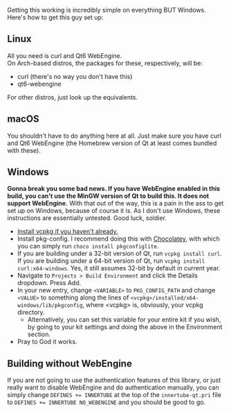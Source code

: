 Getting this working is incredibly simple on everything BUT Windows. Here's how to get this guy set up:

## Linux
All you need is curl and Qt6 WebEngine.  
On Arch-based distros, the packages for these, respectively, will be:
- curl (there's no way you don't have this)
- qt6-webengine

For other distros, just look up the equivalents.

## macOS
You shouldn't have to do anything here at all. Just make sure you have curl and Qt6 WebEngine (the Homebrew version of Qt at least comes bundled with these).

## Windows
**Gonna break you some bad news. If you have WebEngine enabled in this build, you can't use the MinGW version of Qt to build this. It does not support WebEngine.** With that out of the way, this is a pain in the ass to get set up on Windows, because of course it is. As I don't use Windows, these instructions are essentially untested. Good luck, soldier.
- [Install vcpkg if you haven't already.](https://vcpkg.io/en/getting-started.html)
- Install pkg-config. I recommend doing this with [Chocolatey](https://chocolatey.org/install), with which you can simply run ``choco install pkgconfiglite``.
- If you are building under a 32-bit version of Qt, run ``vcpkg install curl``. If you are building under a 64-bit version of Qt, run ``vcpkg install curl:x64-windows``. Yes, it still assumes 32-bit by default in current year.
- Navigate to ``Projects > Build Environment`` and click the Details dropdown. Press Add.
- In your new entry, change ``<VARIABLE>`` to ``PKG_CONFIG_PATH`` and change ``<VALUE>`` to something along the lines of ``<vcpkg>/installed/x64-windows/lib/pkgconfig``, where \<vcpkg\> is, obviously, your vcpkg directory.
  - Alternatively, you can set this variable for your entire kit if you wish, by going to your kit settings and doing the above in the Environment section.
- Pray to God it works.

## Building without WebEngine
If you are not going to use the authentication features of this library, or just really want to disable WebEngine and do authentication manually, you can simply change ``DEFINES += INNERTUBE`` at the top of the ``innertube-qt.pri`` file to ``DEFINES += INNERTUBE NO_WEBENGINE`` and you should be good to go.
